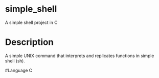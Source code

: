 # simple_shell
A simple shell project in C

# Description
A simple UNIX command that interprets and replicates functions in simple shell (sh).

#Language 
C
